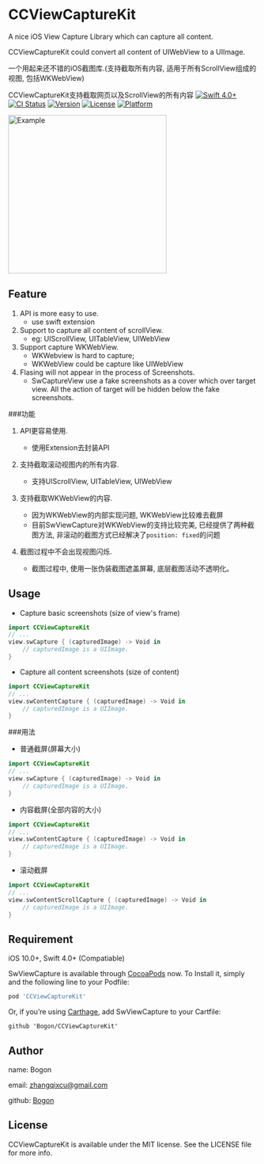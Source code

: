 # CCViewCaptureKit

A nice iOS View Capture Library which can capture all content.

CCViewCaptureKit could convert all content of UIWebView to a UIImage.

一个用起来还不错的iOS截图库.(支持截取所有内容, 适用于所有ScrollView组成的视图, 包括WKWebView)

CCViewCaptureKit支持截取网页以及ScrollView的所有内容
[![Swift 4.0+](https://img.shields.io/badge/Swift-4.0%2B-orange.svg)](https://github.com/zixun/AssistiveButton)
[![CI Status](https://img.shields.io/travis/zhangqixcu@gmail.com/CCViewCaptureKit.svg?style=flat)](https://travis-ci.org/zhangqixcu@gmail.com/CCViewCaptureKit)
[![Version](https://img.shields.io/cocoapods/v/CCViewCaptureKit.svg?style=flat)](https://cocoapods.org/pods/CCViewCaptureKit)
[![License](https://img.shields.io/cocoapods/l/CCViewCaptureKit.svg?style=flat)](https://cocoapods.org/pods/CCViewCaptureKit)
[![Platform](https://img.shields.io/cocoapods/p/CCViewCaptureKit.svg?style=flat)](https://cocoapods.org/pods/CCViewCaptureKit)

 <img src="https://raw.githubusercontent.com/startry/SwViewCapture/master/capture_demo.gif" width ="320" alt="Example" align=center />

## Feature

1. API is more easy to use.
    * use swift extension
2. Support to capture all content of scrollView. 
    * eg: UIScrollView, UITableView, UIWebView
3. Support capture WKWebView. 
    * WKWebview is hard to capture; 
    * WKWebView could be capture like UIWebView
4. Flasing will not appear in the process of Screenshots.
    * SwCaptureView use a fake screenshots as a cover which over target view. All the action of target will be hidden below the fake screenshots.

###功能

1. API更容易使用.
    * 使用Extension去封装API

2. 支持截取滚动视图内的所有内容.
    * 支持UIScrollView, UITableView, UIWebView

3. 支持截取WKWebView的内容.
    * 因为WKWebView的内部实现问题, WKWebView比较难去截屏
    * 目前SwViewCapture对WKWebView的支持比较完美, 已经提供了两种截图方法, 非滚动的截图方式已经解决了`position: fixed`的问题
4. 截图过程中不会出现视图闪烁.
    * 截图过程中, 使用一张伪装截图遮盖屏幕, 底层截图活动不透明化。
    

## Usage

* Capture basic screenshots (size of view's frame)

``` Swift
import CCViewCaptureKit
// ...
view.swCapture { (capturedImage) -> Void in
    // capturedImage is a UIImage.           
}
```

* Capture all content screenshots (size of content)

``` Swift
import CCViewCaptureKit
// ...
view.swContentCapture { (capturedImage) -> Void in
    // capturedImage is a UIImage.           
}
```

###用法

* 普通截屏(屏幕大小)

``` Swift
import CCViewCaptureKit
// ...
view.swCapture { (capturedImage) -> Void in
    // capturedImage is a UIImage.           
}
```

* 内容截屏(全部内容的大小)

``` Swift
import CCViewCaptureKit
// ...
view.swContentCapture { (capturedImage) -> Void in
    // capturedImage is a UIImage.           
}
```

* 滚动截屏

``` Swift
import CCViewCaptureKit
// ...
view.swContentScrollCapture { (capturedImage) -> Void in
    // capturedImage is a UIImage.           
}
```

## Requirement

iOS 10.0+, Swift 4.0+ (Compatiable)

SwViewCapture is available through [CocoaPods](http://cocoapods.org) now. To Install it, simply and the following line to your Podfile:

``` ruby
pod 'CCViewCaptureKit'
```

Or, if you’re using [Carthage](https://github.com/Carthage/Carthage), add SwViewCapture to your Cartfile:

``` 
github 'Bogon/CCViewCaptureKit'
```
## Author

name: Bogon

email: zhangqixcu@gmail.com

github: [Bogon](https://github.com/Bogon)

## License

CCViewCaptureKit is available under the MIT license. See the LICENSE file for more info.
